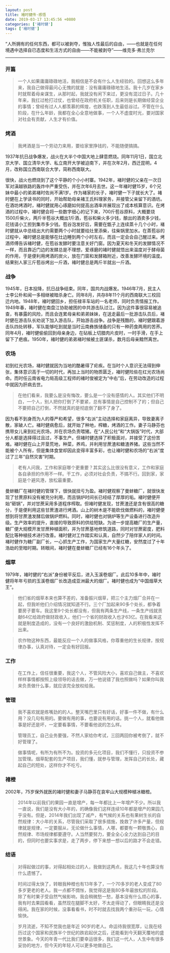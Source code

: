 ```yaml
---
layout: post
title: 褚时健传·感悟
date: 2019-03-17 13:45:56 +0800
categories: ['褚时健']
tags: ['褚时健']
---
```


“人所拥有的任何东西，都可以被剥夺，惟独人性最后的自由，——也就是在任何境遇中选择自已态度和生活方式的自由——不能被剥夺”——维克多·弗兰克尔

- - -

### 开篇

> 一个人如果庸庸碌碌地活，我相信是不会有什么人生经验的。回想这么多年来，我自己做得最问心无愧的就是：没有庸庸碌碌地生活。我十几岁在家乡时就帮着母亲谋生，从那时起，我就没有闲下来过，更没有混过日子。几十年来，我扛过枪打过仗，也曾经在政府机关任职，后来则是长期做经营企业的事情；曾经有过人人都羡慕的辉煌，也跌落到人生最低谷过。不管在什么阶段，在什么年龄，我都在全心全意地做事，一个人不虚度时光，要对国家对社会有贡献，人生才有价值。

### 烤酒

> 我烤酒是当一个劳动力来用，要给家里挣钱的，不能随便搞搞。

1937年抗日战争爆发，战火在大半个中国大地上肆意燃烧。同年11月1日，国立北京大学、国立清华大学、私立南开大学被迫南下，并在次年2月，西迁昆明，4月，改称国立西南联合大学，简称西南联大。

很快，战火也燃烧到了这个平静的个小小村寨。1942年，褚时健的父亲在一次日军对滇越铁路的轰炸中严重受伤，并在次年6月去世。这一年褚时健15岁，6个兄妹中最小的弟弟褚时佐尚不满1岁。作为褚家的长子，褚时健一下子就长大了。褚时健在上学读书的同时，开始帮助母亲褚王氏料理家务，并接管父亲留下的酒坊。在酒坊烤酒时，褚时健就用心琢磨如何提高出酒率并展现出了成本核算意识。在烤酒的过程中，褚时健会将一些数字细心的记下来，700斤苞谷原料，大概要烧1500斤柴火，两斤半苞谷大概出1斤酒，苞谷和柴火多少钱，酿出的酒卖多少钱，花钱请小工担到集市多少钱。苞谷泡发好后，需要在甑子上连续蒸十几个小时，褚时健就从中总结出大约需要两个小时就要给灶里添柴，往柴锅里加水。在蒸苞谷的过程中，褚时健总是能够在灶边睡到两个小时左右，而且一定会会自己醒过来。烤酒师傅告诉褚时健，在苞谷发酵时要注意关好门窗。因为夏天和冬天的发酵情况不一样，而且靠近门边的发酵总是不理想，爱琢磨的褚时健就悟出来温度对于酵母菌的作用，于是便利用烤酒的炭火，放在门窗和发酵箱附近，改善发酵环境的温度。结果别人家三斤苞谷烤出一斤酒，褚时健总是两斤半就出一斤酒。

### 战争

1945年，日本投降，抗日战争结束。同年，国共内战爆发。1946年7月，民主人士李公朴和闻一多相继被暗杀身亡。同年8月，共存8年11个月的西南联大三校回迁内地。1948年，褚时健回乡，担任禄丰车站的一名老师，同时负责情报工作。1949年春，褚时健在南盘江协助被困的中共游击队过江。因为这件事很容易被追查，有暴露的风险，而且会连累母亲和弟弟妹妹，在送走最后一批游击队员后，褚时健在游击队长劝说下加入游击队，开始游击战争。战争是残酷的，褚时健跟着游击队四处转移，军队能够吃到就是当时云南彝族储备的只有一种药食两用的苦荞。同年4月，褚时健偷偷回到母亲身边，在砧板上切腊肉片皮时，一时手滑，在手上留下了疤痕。1950年，褚时健的弟弟褚时候被土匪谋杀，数月后母亲黯然离世。

### 农场

初到红光农场，褚时健就因为当地的酷暑得了疟疾。在当时个人意识无法得到伸张，集体意识高于一切的时代，再加上当时的物质匮乏，褚时健险些在红光农场尚命。而时任云南省电力局高级工程师的褚时俊被定为“中右”后，在劳动改造的过程中就因为肝病去世。

> 在他们看来，我要么是没有悔改，要么是一个没有感情的人。其实他们不明白，一个人，别人把你打倒了不要紧，总有事情是自己控制不了的；但自己不要把自己打倒，不然就真的是彻底倒了翻不了身了。

因为看不到身而为人的尊严和希望，很多“右派”主动选择和家庭离异，导致妻离子散，家破人亡。褚时健病愈后，就开始了种地，榨糖，烤酒的工作。妻子马静芬也携带女儿来到红光农场，并在农场负责喂猪。在“人民公社”和“大锅饭”时代，大部分人都是选择得过且过，不事生产。但褚时健选择了积极面对，并接受了这份苦难。褚时健在山上开垦荒地，种菜，养鸡，并利用甘蔗渣和糖渣养猪。这些当然不能被个人所有，但是集体食堂却因此变得丰富多彩，也让褚时健和农场的“右派”度过了三年“自然灾害”时期。

> 老有人问我，工作和家庭哪个更重要？其实这么比很没有意义，工作和家庭各自承担的作用不一样。干工作，必须对社会负责，不搞不行。回到家，家庭是个避风港，放松最重要。

曼蚌糖厂在褚时健的管理下，很快就扭亏为盈。褚时健观察了曼蚌糖厂，就很快发现了甘蔗原料没有被充分利用，而且锅炉时间长已经结了厚厚的垢。褚时健便开始“砸锅”，并对甘蔗采用多道程序榨取。但褚时健发现，甘蔗渣还是含有很高的糖分，于是便利用这些甘蔗渣进行烤酒。山上的树木是不能砍伐做燃料的，褚时健便想到将甘蔗渣发酵后做锅炉燃料。同时，褚时健也对锅炉等生产设备进行改造升级。生产效率的提升，直接的导致原料的供给短缺。为进一步提高糖厂的生产量，糖厂便大规模开发甘蔗种植面积，并为甘蔗基地修筑道路，同时对甘蔗密度，肥料配比等种植技术进行改善。褚时健对工作踏实和认真，自然少了陪伴家人的时间。褚时健作为糖厂副厂长，一心抓生产工作，为国家生产大量红糖，安然度过了十年浩劫的至暗时期。转眼间，褚时健在曼蚌糖厂已经有16个年头了。

### 烟草

1979年，褚时健的“右派”身份被平反后，进入玉溪卷烟厂。此后10多年中，褚时健将年年亏损的玉溪卷烟厂长改造成亚洲最大的烟厂。褚时健也成为“中国烟草大王”。

> 他们省的烟草本来也算不差的，准备振兴烟草，把三个主力烟厂合并在一起，但我听他们介绍情况就知道不行。三个厂加起来90多个处长，都争着要房子要车。我这里9个处长都没有，但我有两条生产线，一条生产线就贡献64亿给政府做财政收入，他们一个省的财政收入也才63亿。在我看来这就是制度造成的，没有一个良好的激励机制、奖惩制度，人的积极性发挥不出来。

> 农作物这种东西，最能反应一个人的做事风格，你尊重他的生长规律，按规律办事，认真对待，一定会有好回报。

### 工作

> 在工作上，信任很重要，我这个人，不管风险大小，喜欢自己做主，不喜欢样样事情都按照上级领导的话去做，万一他说错了我也照做吗？如果你叫我来负责做什么事，就应该完全放权给我。

### 管理

> 我不喜欢就是练嘴劲的的人。整天嘴巴里只有好话，好事一件不做，有什么用？没几句有用的。要做有用的事，也要说有用的话。挑一个人，就看他做事是好还是坏，一定要看事情，不要看他说的怎么样。

> 管理员工，自己业务要强，不然人家给你考试，三回两回你被考倒了，就不好管理了。

> 做事情呢，有所为有所不为。投资的多元化项目，我们不懂行，只投资不参加管理。烟草配套的生产项目，我们懂，就参与管理，发挥自己的长处，藏起自己的短处，这样你才不吃亏。

### 褚橙

2002年，75岁保外就医的褚时健和妻子马静芬在哀牢山大规模种植冰糖橙。

> 2014年以前我们的果园一直是增产，每一年都比上一年增产不少。所以我一直说，我们是没有大小年的，的确像我们这样连续10年都是增产的果园几乎没有。但是，2014年我们出现了减产，有气候的关系也有果树生长的自然规律：大小年的关系，尽管我们采取了很多措施，挽救了许多产量，但规律就是规律，一定要服从，无论做什么事情，人哪，都要有一颗敬畏心，自然规律、市场规律都要遵守。人当然要努力，要全全心全力达到自己的目的，但同时也要实事求是，走了两步，停下来想一想以后的路才不会走错。

### 结语

> 对得起做过的事，对得起相处过的人，我做到这两点，我这几十年也算没有什么遗憾了。

> 时间过得太快了，转眼我种橙也有13年多了，一个70多岁的老人变成了80多岁更老的老人。我一点都不惆怅，我觉得这是我80多年最放松的阶段。除了有时果子受自然气候影响，我会稍微愁一愁，基本没有什么烦心的事，我有时去果园看看，虽然现在腿脚不太好，不太走得动了，但眼睛我还是没得闲。我在家的时候，没事看看书，时不时就去找我两个重孙玩一玩，心情愉快。

> 岁月流逝，不知不觉我也是年近 90岁的老人。命运待我很宽厚，让我在经历过这个国家和民族半个世纪的跌宕起伏之后，还能看到今天翻天覆地的盛世景象。今天的年青一代比我们要幸运很多，我们这一代人，人生中有很多妥协的地方，但今天的年轻人可以更多地做自己。
